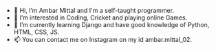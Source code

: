 - 👋 Hi, I’m Ambar Mittal and I'm a self-taught programmer.
- 👀 I’m interested in Coding,  Cricket and playing online Games.
- 🌱 I’m currently learning Django and have good knowledge of Python, HTML, CSS, JS.
- 📫 You can contact me on Instagram on my id ambar.mittal_02.
